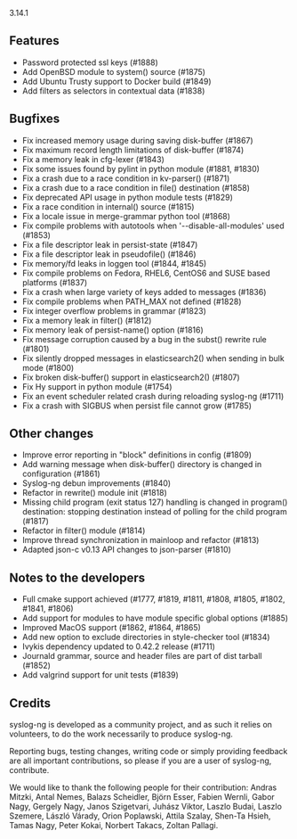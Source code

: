 3.14.1

<!-- Fri, 23 Feb 2018 09:08:05 +0100 -->

## Features

 * Password protected ssl keys (#1888)
 * Add OpenBSD module to system() source (#1875)
 * Add Ubuntu Trusty support to Docker build (#1849)
 * Add filters as selectors in contextual data (#1838)

## Bugfixes

 * Fix increased memory usage during saving disk-buffer (#1867)
 * Fix maximum record length limitations of disk-buffer (#1874)
 * Fix a memory leak in cfg-lexer (#1843)
 * Fix some issues found by pylint in python module (#1881, #1830)
 * Fix a crash due to a race condition in kv-parser() (#1871)
 * Fix a crash due to a race condition in file() destination (#1858)
 * Fix deprecated API usage in python module tests (#1829)
 * Fix a race condition in internal() source (#1815)
 * Fix a locale issue in merge-grammar python tool (#1868)
 * Fix compile problems with autotools when '--disable-all-modules' used (#1853)
 * Fix a file descriptor leak in persist-state (#1847)
 * Fix a file descriptor leak in pseudofile() (#1846)
 * Fix memory/fd leaks in loggen tool (#1844, #1845)
 * Fix compile problems on Fedora, RHEL6, CentOS6 and SUSE based platforms (#1837)
 * Fix a crash when large variety of keys added to messages (#1836)
 * Fix compile problems when PATH_MAX not defined (#1828)
 * Fix integer overflow problems in grammar (#1823)
 * Fix a memory leak in filter() (#1812)
 * Fix memory leak of persist-name() option (#1816)
 * Fix message corruption caused by a bug in the subst() rewrite rule (#1801)
 * Fix silently dropped messages in elasticsearch2() when sending in bulk mode (#1800)
 * Fix broken disk-buffer() support in elasticsearch2() (#1807)
 * Fix Hy support in python module (#1754)
 * Fix an event scheduler related crash during reloading syslog-ng (#1711)
 * Fix a crash with SIGBUS when persist file cannot grow (#1785)

## Other changes

 * Improve error reporting in "block" definitions in config (#1809)
 * Add warning message when disk-buffer() directory is changed in configuration (#1861)
 * Syslog-ng debun improvements (#1840)
 * Refactor in rewrite() module init (#1818)
 * Missing child program (exit status 127) handling is changed in program() destination:
    stopping destination instead of polling for the child program (#1817)
 * Refactor in filter() module (#1814)
 * Improve thread synchronization in mainloop and refactor (#1813)
 * Adapted json-c v0.13 API changes to json-parser (#1810)

## Notes to the developers

 * Full cmake support achieved (#1777, #1819, #1811, #1808, #1805, #1802, #1841, #1806)
 * Add support for modules to have module specific global options (#1885)
 * Improved MacOS support (#1862, #1864, #1865)
 * Add new option to exclude directories in style-checker tool (#1834)
 * Ivykis dependency updated to 0.42.2 release (#1711)
 * Journald grammar, source and header files are part of dist tarball (#1852)
 * Add valgrind support for unit tests (#1839)

## Credits

syslog-ng is developed as a community project, and as such it relies
on volunteers, to do the work necessarily to produce syslog-ng.

Reporting bugs, testing changes, writing code or simply providing
feedback are all important contributions, so please if you are a user
of syslog-ng, contribute.

We would like to thank the following people for their contribution:
Andras Mitzki, Antal Nemes, Balazs Scheidler, Björn Esser, Fabien Wernli, Gabor Nagy, Gergely Nagy,
Janos Szigetvari, Juhász Viktor, Laszlo Budai, Laszlo Szemere, László Várady, Orion Poplawski,
Attila Szalay, Shen-Ta Hsieh, Tamas Nagy, Peter Kokai, Norbert Takacs, Zoltan Pallagi.
